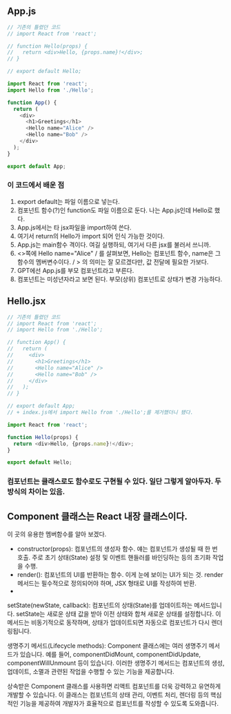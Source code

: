 ## **App.js**
```javascript 
// 기존의 틀렸던 코드
// import React from 'react';

// function Hello(props) {
//   return <div>Hello, {props.name}!</div>;
// }

// export default Hello;

import React from 'react';
import Hello from './Hello';

function App() {
  return (
    <div>
      <h1>Greetings</h1>
      <Hello name="Alice" />
      <Hello name="Bob" />
    </div>
  );
}

export default App;
```
### 이 코드에서 배운 점
1. export default는 파일 이름으로 넣는다.
2. 컴포넌트 함수(?)인 function도 파일 이름으로 둔다. 나는 App.js인데 Hello로 했다.
3. App.js에서는 타 jsx파일을 import하여 쓴다.
4. 여기서 return의 Hello가 import 되어 인식 가능한 것이다.
5. App.js는 main함수 격이다. 여길 실행하되, 여기서 다른 jsx를 불러서 쓰니까.
6. <>쪽에 Hello name="Alice" / 를 살펴보면, Hello는 컴포넌트 함수, name은 그 함수의 멤버변수이다. / > 의 의미는 잘 모르겠다만, 값 전달에 필요한 가보다.
7. GPT에선 App.js를 부모 컴포넌트라고 부른다.
8. 컴포넌트는 미성년자라고 보면 된다. 부모(상위) 컴포넌트로 상태가 변경 가능하다.


<Hello name="Alice" />

## **Hello.jsx**
```javascript
// 기존의 틀렸던 코드
// import React from 'react';
// import Hello from './Hello';

// function App() {
//   return (
//     <div>
//       <h1>Greetings</h1>
//       <Hello name="Alice" />
//       <Hello name="Bob" />
//     </div>
//   );
// }

// export default App;
// + index.js에서 import Hello from './Hello';를 제거했더니 됐다.

import React from 'react';

function Hello(props) {
  return <div>Hello, {props.name}!</div>;
}

export default Hello;
```

### 컴포넌트는 클래스로도 함수로도 구현될 수 있다. 일단 그렇게 알아두자. 두 방식의 차이는 있음.

## **Component 클래스**는 React 내장 클래스이다.
이 곳의 유용한 멤버함수를 알아 보겠다.

* constructor(props): 컴포넌트의 생성자 함수. 얘는 컴포넌트가 생성될 때 한 번 호출. 주로 초기 상태(State) 설정 및 이벤트 핸들러를 바인딩하는 등의 초기화 작업을 수행.
* render(): 컴포넌트의 UI를 반환하는 함수. 이게 눈에 보이는 UI가 되는 것. render 메서드는 필수적으로 정의되어야 하며, JSX 형태로 UI를 작성하여 반환.
* 



setState(newState, callback): 컴포넌트의 상태(State)를 업데이트하는 메서드입니다. setState는 새로운 상태 값을 받아 이전 상태와 합쳐 새로운 상태를 설정합니다. 이 메서드는 비동기적으로 동작하며, 상태가 업데이트되면 자동으로 컴포넌트가 다시 렌더링됩니다.

생명주기 메서드(Lifecycle methods): Component 클래스에는 여러 생명주기 메서드가 있습니다. 예를 들어, componentDidMount, componentDidUpdate, componentWillUnmount 등이 있습니다. 이러한 생명주기 메서드는 컴포넌트의 생성, 업데이트, 소멸과 관련된 작업을 수행할 수 있는 기능을 제공합니다.

상속받은 Component 클래스를 사용하면 리액트 컴포넌트를 더욱 강력하고 유연하게 개발할 수 있습니다. 이 클래스는 컴포넌트의 상태 관리, 이벤트 처리, 렌더링 등의 핵심적인 기능을 제공하여 개발자가 효율적으로 컴포넌트를 작성할 수 있도록 도와줍니다.